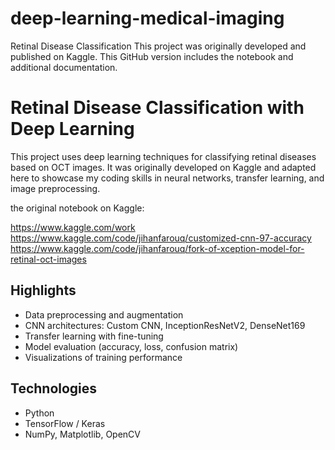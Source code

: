 # deep-learning-medical-imaging
Retinal Disease Classification
This project was originally developed and published on Kaggle. This GitHub version includes the notebook and additional documentation.
# Retinal Disease Classification with Deep Learning

This project uses deep learning techniques for classifying retinal diseases based on OCT images. It was originally developed on Kaggle and adapted here to showcase my coding skills in neural networks, transfer learning, and image preprocessing.

the original notebook on Kaggle:

https://www.kaggle.com/work
https://www.kaggle.com/code/jihanfarouq/customized-cnn-97-accuracy
https://www.kaggle.com/code/jihanfarouq/fork-of-xception-model-for-retinal-oct-images


## Highlights
- Data preprocessing and augmentation
- CNN architectures: Custom CNN, InceptionResNetV2, DenseNet169
- Transfer learning with fine-tuning
- Model evaluation (accuracy, loss, confusion matrix)
- Visualizations of training performance

## Technologies
- Python
- TensorFlow / Keras
- NumPy, Matplotlib, OpenCV
